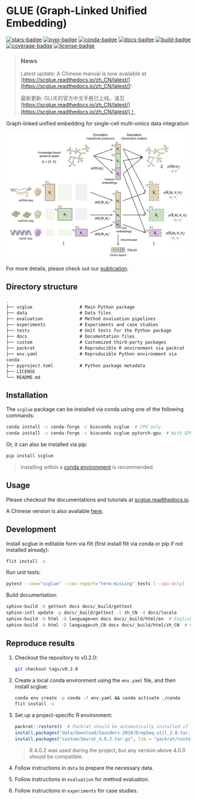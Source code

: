 # GLUE (Graph-Linked Unified Embedding)

[![stars-badge](https://img.shields.io/github/stars/gao-lab/GLUE?logo=GitHub&color=yellow)](https://github.com/gao-lab/GLUE/stargazers)
[![pypi-badge](https://img.shields.io/pypi/v/scglue)](https://pypi.org/project/scglue)
[![conda-badge](https://anaconda.org/bioconda/scglue/badges/version.svg)](https://anaconda.org/bioconda/scglue)
[![docs-badge](https://readthedocs.org/projects/scglue/badge/?version=latest)](https://scglue.readthedocs.io/en/latest/?badge=latest)
[![build-badge](https://github.com/gao-lab/GLUE/actions/workflows/build.yml/badge.svg)](https://github.com/gao-lab/GLUE/actions/workflows/build.yml)
[![coverage-badge](https://img.shields.io/endpoint?url=https://gist.githubusercontent.com/Jeff1995/e704b2f886ff6a37477311b90fdf7efa/raw/coverage.json)](https://github.com/gao-lab/GLUE/actions/workflows/build.yml)
[![license-badge](https://img.shields.io/badge/License-MIT-yellow.svg)](https://opensource.org/licenses/MIT)

> ### News
>
> Latest update: A Chinese manual is now available at [https://scglue.readthedocs.io/zh_CN/latest/](https://scglue.readthedocs.io/zh_CN/latest/)!
>
> 最新更新: GLUE的官方中文手册已上线，请见[https://scglue.readthedocs.io/zh_CN/latest/](https://scglue.readthedocs.io/zh_CN/latest/)！

Graph-linked unified embedding for single-cell multi-omics data integration

![Model architecture](docs/_static/architecture.svg)

For more details, please check out our [publication](https://doi.org/10.1038/s41587-022-01284-4).

## Directory structure

```
.
├── scglue                  # Main Python package
├── data                    # Data files
├── evaluation              # Method evaluation pipelines
├── experiments             # Experiments and case studies
├── tests                   # Unit tests for the Python package
├── docs                    # Documentation files
├── custom                  # Customized third-party packages
├── packrat                 # Reproducible R environment via packrat
├── env.yaml                # Reproducible Python environment via conda
├── pyproject.toml          # Python package metadata
├── LICENSE
└── README.md
```

## Installation

The `scglue` package can be installed via conda using one of the following commands:

```sh
conda install -c conda-forge -c bioconda scglue  # CPU only
conda install -c conda-forge -c bioconda scglue pytorch-gpu  # With GPU support
```

Or, it can also be installed via pip:

```sh
pip install scglue
```

> Installing within a
> [conda environment](https://conda.io/projects/conda/en/latest/user-guide/tasks/manage-environments.html)
> is recommended.

## Usage

Please checkout the documentations and tutorials at
[scglue.readthedocs.io](https://scglue.readthedocs.io).

A Chinese version is also available [here](https://scglue.readthedocs.io/zh_CN/latest/).

## Development

Install scglue in editable form via flit (first install flit via conda or pip
if not installed already):

```sh
flit install -s
```

Run unit tests:

```sh
pytest --cov="scglue" --cov-report="term-missing" tests [--cpu-only]
```

Build documentation:

```sh
sphinx-build -b gettext docs docs/_build/gettext
sphinx-intl update -p docs/_build/gettext -l zh_CN -d docs/locale
sphinx-build -b html -D language=en docs docs/_build/html/en  # English version
sphinx-build -b html -D language=zh_CN docs docs/_build/html/zh_CN  # Chinese version
```

## Reproduce results

1. Checkout the repository to v0.2.0:

   ```sh
   git checkout tags/v0.2.0
   ```

2. Create a local conda environment using the `env.yaml` file,
and then install scglue:

   ```sh
   conda env create -p conda -f env.yaml && conda activate ./conda
   flit install -s
   ```

3. Set up a project-specific R environment:

   ```R
   packrat::restore()  # Packrat should be automatically installed if not available.
   install.packages("data/download/Saunders-2018/DropSeq.util_2.0.tar.gz", repos = NULL)
   install.packages("custom/Seurat_4.0.2.tar.gz", lib = "packrat/custom", repos = NULL)
   ```

   > R 4.0.2 was used during the project, but any version above 4.0.0 should be compatible.

4. Follow instructions in `data` to prepare the necessary data.
5. Follow instructions in `evaluation` for method evaluation.
6. Follow instructions in `experiments` for case studies.
